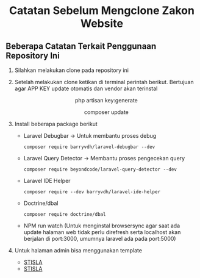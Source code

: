 <h1 style="text-align:center; font-weight:bolder;">Catatan Sebelum Mengclone Zakon Website</h1>

## Beberapa Catatan Terkait Penggunaan Repository Ini
1. Silahkan melakukan clone pada repository ini

2. Setelah melakukan clone ketikan di terminal perintah berikut. Bertujuan agar APP KEY update otomatis dan vendor akan terinstal
    <p style="text-align:center;">php artisan key:generate</p>
    <p style="text-align:center;">composer update</p>

3. Install beberapa package berikut
    - Laravel Debugbar -> Untuk membantu proses debug
        ```shell
        composer require barryvdh/laravel-debugbar --dev
        ```
    - Laravel Query Detector -> Membantu proses pengecekan query
        ```shell
        composer require beyondcode/laravel-query-detector --dev
        ```
    - Laravel IDE Helper
        ```shell
        composer require --dev barryvdh/laravel-ide-helper
        ```
    - Doctrine/dbal
        ```shell
        composer require doctrine/dbal
        ```
    - NPM run watch (Untuk menginstal browsersync agar saat ada update halaman web tidak perlu direfresh serta localhost akan berjalan di port:3000, umumnya laravel ada pada port:5000)

4. Untuk halaman admin bisa menggunakan template
    <ul>
        <li> <a href="https://getstisla.com/">STISLA</a></li>
        <li> <a href="https://coreui.io/">STISLA</a></li>
    <ul>
